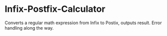 # Infix-Postfix-Calculator
Converts a regular math expression from Infix to Postix, outputs result. Error handling along the way.
